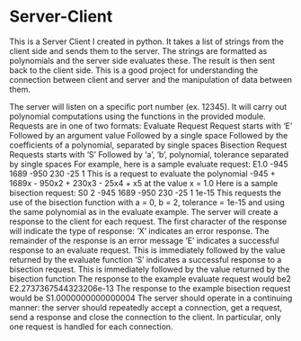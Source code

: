 # Server-Client
This is a Server Client I created in python. It takes a list of strings from the client side and sends them to the server. The strings are formatted as polynomials and the server side evaluates these. The result is then sent back to the client side. This is a good project for understanding the connection between client and server and the manipulation of data between them. 

The server will listen on a specific port number (ex. 12345). It will carry out polynomial computations using the functions in the provided module. Requests are in one of two formats:
Evaluate Request 
Request starts with ‘E’ 
Followed by an argument value 
Followed by a single space 
Followed by the coefficients of a polynomial, separated by single spaces 
Bisection Request 
Requests starts with ‘S’ 
Followed by ‘a’, ‘b’, polynomial, tolerance separated by single spaces 
For example, here is a sample evaluate request:
E1.0 -945 1689 -950 230 -25 1
This is a request to evaluate the polynomial -945 + 1689x - 950x2 + 230x3 - 25x4 + x5 at the value x = 1.0
Here is a sample bisection request:
S0 2 -945 1689 -950 230 -25 1 1e-15
This requests the use of the bisection function with a = 0, b = 2, tolerance = 1e-15 and using the same polynomial as in the evaluate example.
The server will create a response to the client for each request. The first character of the response will indicate the type of response:
‘X’ indicates an error response. The remainder of the response is an error message 
‘E’ indicates a successful response to an evaluate request. This is immediately followed by the value returned by the evaluate function 
‘S’ indicates a successful response to a bisection request. This is immediately followed by the value returned by the bisection function 
The response to the example evaluate request would be2
    E2.2737367544323206e-13
The response to the example bisection request would be
    S1.0000000000000004
The server should operate in a continuing manner: the server should repeatedly accept a connection, get a request, send a response and close the connection to the client. In particular, only one request is handled for each connection.


